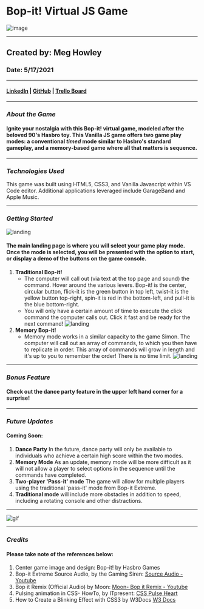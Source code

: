 # Bop-it! Virtual JS Game
![image](https://blog.leapmotion.com/wp-content/uploads/2014/02/labs-bopit.jpg)
***
## Created by: Meg Howley
### Date: 5/17/2021
***
#### [LinkedIn](https://www.linkedin.com/in/megan-l-howley-4b568199/) | [GitHub](https://github.com/meglhowley) | [Trello Board](https://trello.com/b/1BXSBv5d/bop-it-virtual)
***

### *About the Game*
#### Ignite your nostalgia with this Bop-it! virtual game, modeled after the beloved 90's Hasbro toy. This Vanilla JS game offers two game play modes: a conventional *timed* mode similar to Hasbro's standard gameplay, and a memory-based game where all that matters is sequence.
***
### *Technologies Used*
This game was built using HTML5, CSS3, and Vanilla Javascript within VS Code editor. Additional applications leveraged include GarageBand and Apple Music.
***
### *Getting Started*
![landing](https://i.imgur.com/CfJ4KVy.png)
#### The main landing page is where you will select your game play mode. Once the mode is selected, you will be presented with the option to start, or display a demo of the buttons on the game console. 

1. **Traditional Bop-it!**
   * The computer will call out (via text at the top page and sound) the command. Hover around the various levers. Bop-it! is the center, circular button, flick-it is the green button in top left, twist-it is the yellow button top-right, spin-it is red in the bottom-left, and pull-it is the blue bottom-right.
   * You will only have a certain amount of time to execute the click command the computer calls out. Click it fast and be ready for the next command!
  ![landing](https://i.imgur.com/vQgeWeW.png)
2. **Memory Bop-it!**
     * Memory mode works in a similar capacity to the game Simon. The computer will call out an array of commands, to which you then have to replicate in order. This array of commands will grow in length and it's up to you to remember the order! There is no time limit.
   ![landing](https://i.imgur.com/bck1HQT.png)
  ***
### *Bonus Feature*
#### Check out the dance party feature in the upper left hand corner for a surprise!
***
 ### *Future Updates*
#### Coming Soon:
1. **Dance Party** In the future, dance party will only be available to individuals who achieve a certain high score within the two modes.
2. **Memory Mode** As an update, memory mode will be more difficult as it will not allow a player to select options in the sequence until the commands have completed.
3. **Two-player 'Pass-it' mode** The game will allow for multiple players using the traditional 'pass-it' mode from Bop-it Extreme.
4. **Traditional mode** will include more obstacles in addition to speed, including a rotating console and other distractions.
***
![gif](https://media1.tenor.com/images/ebb5bb7bac748472604e94ac6dc16f9a/tenor.gif?itemid=4627312)
***
### *Credits*
#### Please take note of the references below:
1. Center game image and design: Bop-it! by Hasbro Games
2. Bop-it Extreme Source Audio, by the Gaming Siren: [Source Audio - Youtube](https://www.youtube.com/watch?v=ino5i-s2sW4)
3. Bop it Remix (Official Audio) by Moon: [Moon- Bop it Remix - Youtube](https://www.youtube.com/watch?v=NxMc82XGVaw&t=0s)
4. Pulsing animation in CSS- HowTo, by ITpresent: [CSS Pulse Heart](https://itpresent.com/web/css/css_pulse_animation.php)
5. How to Create a Blinking Effect with CSS3 by W3Docs [W3 Docs](https://www.w3docs.com/snippets/css/how-to-create-a-blinking-effect-with-css3-animations.html)
####




